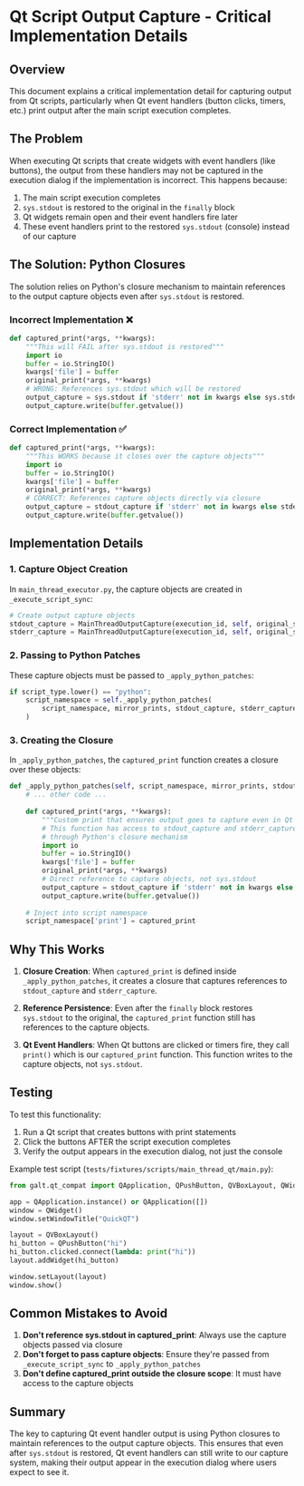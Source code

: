 # Qt Script Output Capture - Critical Implementation Details

## Overview

This document explains a critical implementation detail for capturing output from Qt scripts, particularly when Qt event handlers (button clicks, timers, etc.) print output after the main script execution completes.

## The Problem

When executing Qt scripts that create widgets with event handlers (like buttons), the output from these handlers may not be captured in the execution dialog if the implementation is incorrect. This happens because:

1. The main script execution completes
2. `sys.stdout` is restored to the original in the `finally` block
3. Qt widgets remain open and their event handlers fire later
4. These event handlers print to the restored `sys.stdout` (console) instead of our capture

## The Solution: Python Closures

The solution relies on Python's closure mechanism to maintain references to the output capture objects even after `sys.stdout` is restored.

### Incorrect Implementation ❌
```python
def captured_print(*args, **kwargs):
    """This will FAIL after sys.stdout is restored"""
    import io
    buffer = io.StringIO()
    kwargs['file'] = buffer
    original_print(*args, **kwargs)
    # WRONG: References sys.stdout which will be restored
    output_capture = sys.stdout if 'stderr' not in kwargs else sys.stderr
    output_capture.write(buffer.getvalue())
```

### Correct Implementation ✅
```python
def captured_print(*args, **kwargs):
    """This WORKS because it closes over the capture objects"""
    import io
    buffer = io.StringIO()
    kwargs['file'] = buffer
    original_print(*args, **kwargs)
    # CORRECT: References capture objects directly via closure
    output_capture = stdout_capture if 'stderr' not in kwargs else stderr_capture
    output_capture.write(buffer.getvalue())
```

## Implementation Details

### 1. Capture Object Creation
In `main_thread_executor.py`, the capture objects are created in `_execute_script_sync`:

```python
# Create output capture objects
stdout_capture = MainThreadOutputCapture(execution_id, self, original_stdout, mirror_prints)
stderr_capture = MainThreadOutputCapture(execution_id, self, original_stderr, mirror_prints)
```

### 2. Passing to Python Patches
These capture objects must be passed to `_apply_python_patches`:

```python
if script_type.lower() == "python":
    script_namespace = self._apply_python_patches(
        script_namespace, mirror_prints, stdout_capture, stderr_capture
    )
```

### 3. Creating the Closure
In `_apply_python_patches`, the `captured_print` function creates a closure over these objects:

```python
def _apply_python_patches(self, script_namespace, mirror_prints, stdout_capture, stderr_capture):
    # ... other code ...
    
    def captured_print(*args, **kwargs):
        """Custom print that ensures output goes to capture even in Qt event handlers"""
        # This function has access to stdout_capture and stderr_capture
        # through Python's closure mechanism
        import io
        buffer = io.StringIO()
        kwargs['file'] = buffer
        original_print(*args, **kwargs)
        # Direct reference to capture objects, not sys.stdout
        output_capture = stdout_capture if 'stderr' not in kwargs else stderr_capture
        output_capture.write(buffer.getvalue())
    
    # Inject into script namespace
    script_namespace['print'] = captured_print
```

## Why This Works

1. **Closure Creation**: When `captured_print` is defined inside `_apply_python_patches`, it creates a closure that captures references to `stdout_capture` and `stderr_capture`.

2. **Reference Persistence**: Even after the `finally` block restores `sys.stdout` to the original, the `captured_print` function still has references to the capture objects.

3. **Qt Event Handlers**: When Qt buttons are clicked or timers fire, they call `print()` which is our `captured_print` function. This function writes to the capture objects, not `sys.stdout`.

## Testing

To test this functionality:

1. Run a Qt script that creates buttons with print statements
2. Click the buttons AFTER the script execution completes
3. Verify the output appears in the execution dialog, not just the console

Example test script (`tests/fixtures/scripts/main_thread_qt/main.py`):
```python
from galt.qt_compat import QApplication, QPushButton, QVBoxLayout, QWidget

app = QApplication.instance() or QApplication([])
window = QWidget()
window.setWindowTitle("QuickQT")

layout = QVBoxLayout()
hi_button = QPushButton("hi")
hi_button.clicked.connect(lambda: print("hi"))
layout.addWidget(hi_button)

window.setLayout(layout)
window.show()
```

## Common Mistakes to Avoid

1. **Don't reference sys.stdout in captured_print**: Always use the capture objects passed via closure
2. **Don't forget to pass capture objects**: Ensure they're passed from `_execute_script_sync` to `_apply_python_patches`
3. **Don't define captured_print outside the closure scope**: It must have access to the capture objects

## Summary

The key to capturing Qt event handler output is using Python closures to maintain references to the output capture objects. This ensures that even after `sys.stdout` is restored, Qt event handlers can still write to our capture system, making their output appear in the execution dialog where users expect to see it.